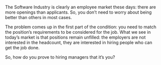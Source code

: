 The Software Industry is clearly an employee market these days: there are more openings than applicants. So, you don’t need to worry about being better than others in most cases.

The problem comes up in the first part of the condition: you need to match the position’s requirements to be considered for the job. What we see in today’s market is that positions remain unfilled: the employers are not interested in the headcount, they are interested in hiring people who can get the job done. 

So, how do you prove to hiring managers that it’s you? 